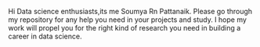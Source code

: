Hi Data science enthusiasts,its me Soumya Rn Pattanaik. Please go through my repository for any help you need in your projects and study.
I hope my work will propel you for the right kind of research you need in building a career in data science. 
<!---
Soumya-Ranjan-Pattanaik077/Soumya-Ranjan-Pattanaik077 is a ✨ special ✨ repository because its `README.md` (this file) appears on your GitHub profile.
You can click the Preview link to take a look at your changes.
--->
